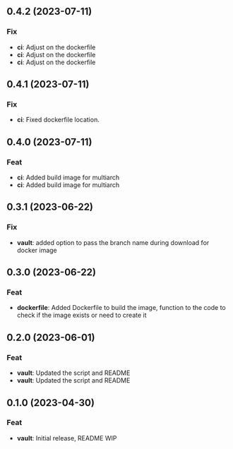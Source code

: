 ## 0.4.2 (2023-07-11)

### Fix

- **ci**: Adjust on the dockerfile
- **ci**: Adjust on the dockerfile
- **ci**: Adjust on the dockerfile

## 0.4.1 (2023-07-11)

### Fix

- **ci**: Fixed dockerfile location.

## 0.4.0 (2023-07-11)

### Feat

- **ci**: Added build image for multiarch
- **ci**: Added build image for multiarch

## 0.3.1 (2023-06-22)

### Fix

- **vault**: added option to pass the branch name during download for docker image

## 0.3.0 (2023-06-22)

### Feat

- **dockerfile**: Added Dockerfile to build the image, function to the code to check if the image exists or need to create it

## 0.2.0 (2023-06-01)

### Feat

- **vault**: Updated the script and README
- **vault**: Updated the script and README

## 0.1.0 (2023-04-30)

### Feat

- **vault**: Initial release, README WIP
